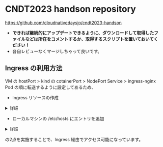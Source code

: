 # CNDT2023 handson repository

https://github.com/cloudnativedaysjp/cndt2023-handson

* **できれば継続的にアップデートできるように、ダウンロードして取得したファイルなどは所在をコメントするか、取得するスクリプトを置いておいてください！**
* 各自レビューなくマージしちゃって良いです。


## Ingress の利用方法

VM の hostPort > kind の cotainerPort > NodePort Service > ingress-nginx Pod の順に転送するように設定してあるため、

* Ingress リソースの作成

<details><summary>詳細</summary>

```yaml
apiVersion: networking.k8s.io/v1
kind: Ingress
metadata:
  name: sample-ingress-by-nginx
  annotations:
    nginx.ingress.kubernetes.io/ssl-redirect: "false"
spec:
  ingressClassName: nginx
  rules:
  - host: sample.example.com
    http:
      paths:
      - path: /path1
        pathType: Prefix
        backend:
          service:
            name: sample-ingress-svc-1
            port:
              number: 8888
  defaultBackend:
    service:
      name: sample-ingress-default
      port:
        number: 8888
  tls:
  - hosts:
    - sample.example.com
    secretName: tls-sample
```

* app 例

```yaml
---
apiVersion: v1
kind: Service
metadata:
  name: sample-ingress-svc-1
spec:
  type: NodePort
  ports:
  - name: "http-port"
    protocol: "TCP"
    port: 8888
    targetPort: 80
  selector:
    ingress-app: sample1
---
apiVersion: v1
kind: Pod
metadata:
  name: sample-ingress-apps-1
  labels:
    ingress-app: sample1
spec:
  containers:
  - name: nginx-container
    image: amsy810/echo-nginx:v2.0
---
apiVersion: v1
kind: Service
metadata:
  name: sample-ingress-svc-2
spec:
  type: NodePort
  ports:
  - name: "http-port"
    protocol: "TCP"
    port: 8888
    targetPort: 80
  selector:
    ingress-app: sample2
---
apiVersion: v1
kind: Pod
metadata:
  name: sample-ingress-apps-2
  labels:
    ingress-app: sample2
spec:
  containers:
  - name: nginx-container
    image: amsy810/echo-nginx:v2.0
---
apiVersion: v1
kind: Service
metadata:
  name: sample-ingress-default
spec:
  type: NodePort
  ports:
  - name: "http-port"
    protocol: "TCP"
    port: 8888
    targetPort: 80
  selector:
    ingress-app: default
---
apiVersion: v1
kind: Pod
metadata:
  name: sample-ingress-default
  labels:
    ingress-app: default
spec:
  containers:
  - name: nginx-container
    image: amsy810/echo-nginx:v2.0
```

</details>

* ローカルマシンの /etc/hosts にエントリを追加

<details><summary>詳細</summary>

`153.125.137.49 sample.example.com` を /etc/hosts に追記

`153.125.137.49` は VM の IP Address です。

</details>

の2点を実施することで、Ingress 経由でアクセス可能になっています。


